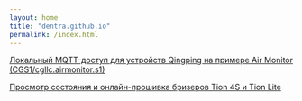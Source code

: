 ```yaml
---
layout: home
title: "dentra.github.io"
permalink: /index.html
---
```


[Локальный MQTT-доступ для устройств Qingping на примере Air Monitor (CGS1/cgllc.airmonitor.s1)](qingping-mqtt)

[Просмотр состояния и онлайн-прошивка бризеров Tion 4S и Tion Lite](/tion-web/)